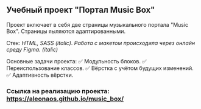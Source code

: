 ## Учебный проект "Портал Music Box"

Проект включает в себя две страницы музыкального портала "Music Box". Страницы яыляются адаптированными.

Стек: _HTML, SASS (italic)_.
_Работа с макетом происходила через онлайн среду Figma. (italic)_

Основные задачи проекта:
:white_check_mark: Модульность блоков.
:white_check_mark: Переиспользование классов.
:white_check_mark: Вёрстка с учётом будущих изменений.
:white_check_mark: Адаптивность вёрстки.

### Ссылка на реализацию проекта: https://aleonaos.github.io/music_box/
